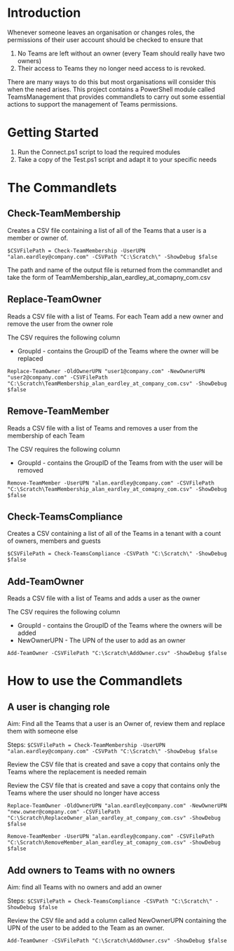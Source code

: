 # Introduction 
Whenever someone leaves an organisation or changes roles, the permissions of their user account should be checked to ensure that
1. No Teams are left without an owner (every Team should really have two owners)
2. Their access to Teams they no longer need access to is revoked.

There are many ways to do this but most organisations will consider this when the need arises. This project contains a PowerShell module called TeamsManagement that provides commandlets to carry out some essential actions to support the management of Teams permissions. 

# Getting Started
1.	Run the Connect.ps1 script to load the required modules
2.	Take a copy of the Test.ps1 script and adapt it to your specific needs

# The Commandlets

## Check-TeamMembership
Creates a CSV file containing a list of all of the Teams that a user is a member or owner of.

`$CSVFilePath = Check-TeamMembership -UserUPN "alan.eardley@company.com" -CSVPath "C:\Scratch\" -ShowDebug $false `

The path and name of the output file is returned from the commandlet and take the form of TeamMembership_alan_eardley_at_comapny_com.csv

## Replace-TeamOwner
Reads a CSV file with a list of Teams. For each Team add a new owner and remove the user from the owner role

The CSV requires the following column
- GroupId - contains the GroupID of the Teams where the owner will be replaced

`Replace-TeamOwner -OldOwnerUPN "user1@company.com" -NewOwnerUPN "user2@company.com" -CSVFilePath "C:\Scratch\TeamMembership_alan_eardley_at_company_com.csv" -ShowDebug $false`

## Remove-TeamMember
Reads a CSV file with a list of Teams and removes a user from the membership of each Team 

The CSV requires the following column
- GroupId - contains the GroupID of the Teams from with the user will be removed

`Remove-TeamMember -UserUPN "alan.eardley@company.com" -CSVFilePath "C:\Scratch\TeamMembership_alan_eardley_at_comapny_com.csv" -ShowDebug $false`

## Check-TeamsCompliance
Creates a CSV containing a list of all of the Teams in a tenant with a count of owners, members and guests

`$CSVFilePath = Check-TeamsCompliance -CSVPath "C:\Scratch\" -ShowDebug $false`

## Add-TeamOwner
Reads a CSV file with a list of Teams and adds a user as the owner

The CSV requires the following column
- GroupId - contains the GroupID of the Teams where the owners will be added
- NewOwnerUPN - The UPN of the user to add as an owner

`Add-TeamOwner -CSVFilePath "C:\Scratch\AddOwner.csv" -ShowDebug $false`

# How to use the Commandlets
## A user is changing role
Aim: Find all the Teams that a user is an Owner of, review them and replace them with someone else

Steps:
`$CSVFilePath = Check-TeamMembership -UserUPN "alan.eardley@company.com" -CSVPath "C:\Scratch\" -ShowDebug $false `

Review the CSV file that is created and save a copy that contains only the Teams where the replacement is needed remain

Review the CSV file that is created and save a copy that contains only the Teams where the user should no longer have access

`Replace-TeamOwner -OldOwnerUPN "alan.eardley@company.com" -NewOwnerUPN "new.owner@company.com" -CSVFilePath "C:\Scratch\ReplaceOwner_alan_eardley_at_company_com.csv" -ShowDebug $false`

`Remove-TeamMember -UserUPN "alan.eardley@company.com" -CSVFilePath "C:\Scratch\RemoveMember_alan_eardley_at_comapny_com.csv" -ShowDebug $false`

## Add owners to Teams with no owners
Aim: find all Teams with no owners and add an owner

Steps:
`$CSVFilePath = Check-TeamsCompliance -CSVPath "C:\Scratch\" -ShowDebug $false`

Review the CSV file and add a column called NewOwnerUPN containing the UPN of the user to be added to the Team as an owner.

`Add-TeamOwner -CSVFilePath "C:\Scratch\AddOwner.csv" -ShowDebug $false`
